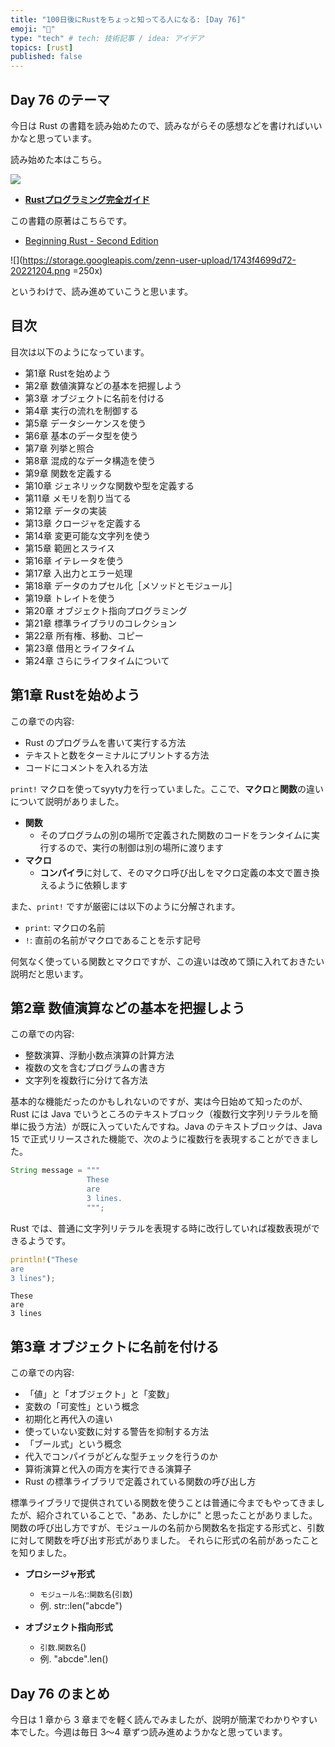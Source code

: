 ```yaml
---
title: "100日後にRustをちょっと知ってる人になる: [Day 76]"
emoji: "🦀"
type: "tech" # tech: 技術記事 / idea: アイデア
topics: [rust]
published: false
---
```

## Day 76 のテーマ

今日は Rust の書籍を読み始めたので、読みながらその感想などを書ければいいかなと思っています。

読み始めた本はこちら。

![](https://storage.googleapis.com/zenn-user-upload/c2528ca9c0c2-20221204.png)

- **[Rustプログラミング完全ガイド](https://book.impress.co.jp/books/1121101129)**

この書籍の原著はこちらです。

- [Beginning Rust - Second Edition](https://link.springer.com/book/10.1007/978-1-4842-7208-4)

![](https://storage.googleapis.com/zenn-user-upload/1743f4699d72-20221204.png =250x)

というわけで、読み進めていこうと思います。

## 目次

目次は以下のようになっています。

- 第1章 Rustを始めよう
- 第2章 数値演算などの基本を把握しよう
- 第3章 オブジェクトに名前を付ける
- 第4章 実行の流れを制御する
- 第5章 データシーケンスを使う
- 第6章 基本のデータ型を使う
- 第7章 列挙と照合
- 第8章 混成的なデータ構造を使う
- 第9章 関数を定義する
- 第10章 ジェネリックな関数や型を定義する
- 第11章 メモリを割り当てる
- 第12章 データの実装
- 第13章 クロージャを定義する
- 第14章 変更可能な文字列を使う
- 第15章 範囲とスライス
- 第16章 イテレータを使う
- 第17章 入出力とエラー処理
- 第18章 データのカプセル化［メソッドとモジュール］
- 第19章 トレイトを使う
- 第20章 オブジェクト指向プログラミング
- 第21章 標準ライブラリのコレクション
- 第22章 所有権、移動、コピー
- 第23章 借用とライフタイム
- 第24章 さらにライフタイムについて

## 第1章 Rustを始めよう

この章での内容:

- Rust のプログラムを書いて実行する方法
- テキストと数をターミナルにプリントする方法
- コードにコメントを入れる方法

`print!` マクロを使ってsyyty力を行っていました。ここで、**マクロ**と**関数**の違いについて説明がありました。

- **関数**
  - そのプログラムの別の場所で定義された関数のコードをランタイムに実行するので、実行の制御は別の場所に渡ります
- **マクロ**
  - **コンパイラ**に対して、そのマクロ呼び出しをマクロ定義の本文で置き換えるように依頼します

また、`print!` ですが厳密には以下のように分解されます。

- `print`: マクロの名前
- `!`: 直前の名前がマクロであることを示す記号

何気なく使っている関数とマクロですが、この違いは改めて頭に入れておきたい説明だと思います。

## 第2章 数値演算などの基本を把握しよう

この章での内容:

- 整数演算、浮動小数点演算の計算方法
- 複数の文を含むプログラムの書き方
- 文字列を複数行に分けて各方法

基本的な機能だったのかもしれないのですが、実は今日始めて知ったのが、Rust には Java でいうところのテキストブロック（複数行文字列リテラルを簡単に扱う方法）が既に入っていたんですね。Java のテキストブロックは、Java 15 で正式リリースされた機能で、次のように複数行を表現することができました。

```java
String message = """
                 These
                 are
                 3 lines.
                 """;
```

Rust では、普通に文字列リテラルを表現する時に改行していれば複数表現ができるようです。

```rust
println!("These
are
3 lines");
```

```text
These
are
3 lines
```

## 第3章 オブジェクトに名前を付ける

この章での内容:

- 「値」と「オブジェクト」と「変数」
- 変数の「可変性」という概念
- 初期化と再代入の違い
- 使っていない変数に対する警告を抑制する方法
- 「ブール式」という概念
- 代入でコンパイラがどんな型チェックを行うのか
- 算術演算と代入の両方を実行できる演算子
- Rust の標準ライブラリで定義されている関数の呼び出し方

標準ライブラリで提供されている関数を使うことは普通に今までもやってきましたが、紹介されていることで、"ああ、たしかに" と思ったことがありました。関数の呼び出し方ですが、モジュールの名前から関数名を指定する形式と、引数に対して関数を呼び出す形式がありました。
それらに形式の名前があったことを知りました。

- **プロシージャ形式**
  - `モジュール名`::`関数名`(`引数`)
  - 例. str::len("abcde")

- **オブジェクト指向形式**
  - `引数`.`関数名`()
  - 例. "abcde".len()

## Day 76 のまとめ

今日は 1 章から 3 章までを軽く読んでみましたが、説明が簡潔でわかりやすい本でした。今週は毎日 3〜4 章ずつ読み進めようかなと思っています。

